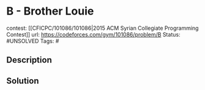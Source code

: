 # B - Brother Louie

contest: [[CFICPC/101086/101086|2015 ACM Syrian Collegiate Programming Contest]]
url: https://codeforces.com/gym/101086/problem/B
Status: #UNSOLVED
Tags: #

## Description

## Solution

